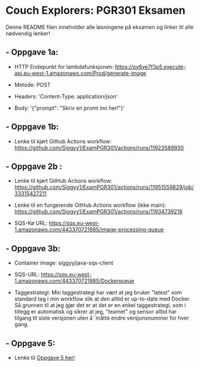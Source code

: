# Couch Explorers: PGR301 Eksamen 

Denne README filen inneholder alle løsningene på eksamen og linker til alle nødvendig lenker!

## - Oppgave 1a:
- HTTP Endepunkt for lambdafunksjonen: https://oy6ye7f3p5.execute-api.eu-west-1.amazonaws.com/Prod/generate-image

- Metode: POST 

- Headers: 'Content-Type: application/json' 

- Body: '{"prompt": "Skriv en promt inn her!"}' 

## - Oppgave 1b:
- Lenke til kjørt Github Actions workflow: https://github.com/Siggyy1/ExamPGR301/actions/runs/11923589930  


## - Oppgave 2b :

- Lenke til kjørt GitHub Actions workflow: https://github.com/Siggyy1/ExamPGR301/actions/runs/11951559829/job/33315427211  

- Lenke til en fungerende GitHub Actions workflow (ikke main): https://github.com/Siggyy1/ExamPGR301/actions/runs/11934739218 

- SQS-Kø URL: https://sqs.eu-west-1.amazonaws.com/443370721885/image-processing-queue  

 

## - Oppgave 3b: 

- Container image: siggyy/java-sqs-client 

- SQS-URL: https://sqs.eu-west-1.amazonaws.com/443370721885/Dockerqueue  

- Taggestrategi: Min taggestrategi har vært at jeg bruker "latest" som standard tag i min workflow slik at den alltid er up-to-date med Docker. Så grunnen til at jeg gjør det er at det er en enkel taggestrategi, som i tillegg er automatisk og sikrer at jeg, "teamet" og sensor alltid har tilgang til siste versjonen uten å¨måtte endre versjonsnummer for hver gang. 

## - Oppgave 5:
- Lenke til [Oppgave 5 her!](Oppgave5.md)